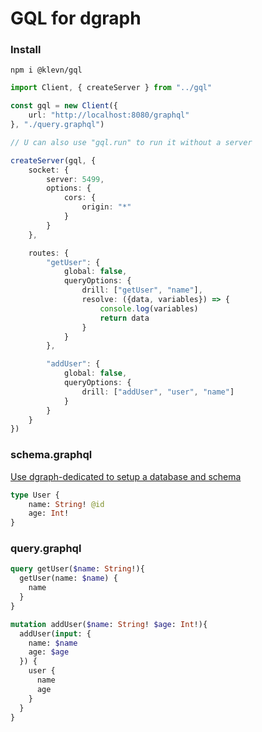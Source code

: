 # GQL for dgraph

### Install
```npm i @klevn/gql```

```ts
import Client, { createServer } from "../gql"

const gql = new Client({
    url: "http://localhost:8080/graphql"
}, "./query.graphql")

// U can also use "gql.run" to run it without a server

createServer(gql, {
    socket: {
        server: 5499,
        options: {
            cors: {
                origin: "*"
            }
        }
    },

    routes: {
        "getUser": {
            global: false,
            queryOptions: {
                drill: ["getUser", "name"],
                resolve: ({data, variables}) => {
                    console.log(variables)
                    return data
                }
            }
        },

        "addUser": {
            global: false,
            queryOptions: {
                drill: ["addUser", "user", "name"]
            }
        }
    }
})
```

### schema.graphql
[Use dgraph-dedicated to setup a database and schema](https://github.com/PowerKuu/dgraph-dedicated)
```graphql
type User {
    name: String! @id
    age: Int!
}
```

### query.graphql
```graphql
query getUser($name: String!){
  getUser(name: $name) {
    name
  }
}

mutation addUser($name: String! $age: Int!){
  addUser(input: {
    name: $name
    age: $age
  }) {
    user {
      name
      age
    } 
  }
}
```
